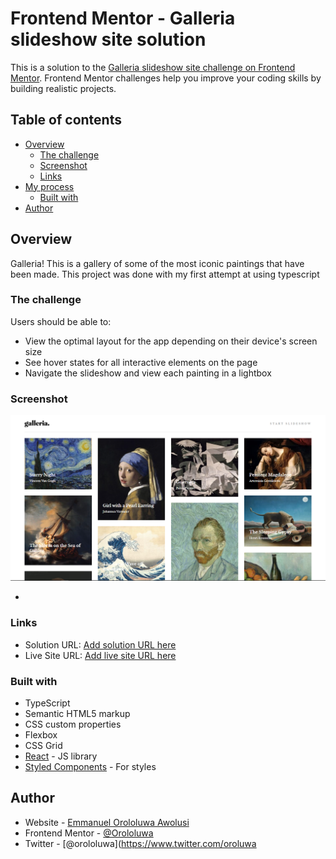 # Frontend Mentor - Galleria slideshow site solution

This is a solution to the [Galleria slideshow site challenge on Frontend Mentor](https://www.frontendmentor.io/challenges/galleria-slideshow-site-tEA4pwsa6). Frontend Mentor challenges help you improve your coding skills by building realistic projects.

## Table of contents

- [Overview](#overview)
  - [The challenge](#the-challenge)
  - [Screenshot](#screenshot)
  - [Links](#links)
- [My process](#my-process)
  - [Built with](#built-with)
- [Author](#author)

## Overview

Galleria! This is a gallery of some of the most iconic paintings that have been made.
This project was done with my first attempt at using typescript

### The challenge

Users should be able to:

- View the optimal layout for the app depending on their device's screen size
- See hover states for all interactive elements on the page
- Navigate the slideshow and view each painting in a lightbox

### Screenshot

![](./Screenshot.png)

-

### Links

- Solution URL: [Add solution URL here](https://www.frontendmentor.io/solutions/galleria-i4rxdnpdQ)
- Live Site URL: [Add live site URL here](https://6142f6bc910134e6da543752--vibrant-bhabha-af69c2.netlify.app/)

### Built with

- TypeScript
- Semantic HTML5 markup
- CSS custom properties
- Flexbox
- CSS Grid
- [React](https://reactjs.org/) - JS library
- [Styled Components](https://styled-components.com/) - For styles

## Author

- Website - [Emmanuel Orololuwa Awolusi](https://orololuwa.com)
- Frontend Mentor - [@Orololuwa](https://www.frontendmentor.io/profile/Orololuwa)
- Twitter - [@orololuwa](https://www.twitter.com/oroluwa
